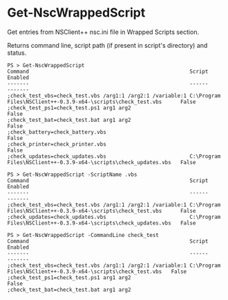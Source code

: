 # Get-NscWrappedScript
Get entries from NSClient++ nsc.ini file in Wrapped Scripts section.  

Returns command line, script path (if present in script's directory) and status.

    PS > Get-NscWrappedScript
    Command                                                    Script                                                           Enabled
    -------                                                    ------                                                           -------
    ;check_test_vbs=check_test.vbs /arg1:1 /arg2:1 /variable:1 C:\Program Files\NSClient++-0.3.9-x64-\scripts\check_test.vbs      False
    ;check_test_ps1=check_test.ps1 arg1 arg2                                                                                      False
    ;check_test_bat=check_test.bat arg1 arg2                                                                                      False
    ;check_battery=check_battery.vbs                                                                                              False
    ;check_printer=check_printer.vbs                                                                                              False
    ;check_updates=check_updates.vbs                           C:\Program Files\NSClient++-0.3.9-x64-\scripts\check_updates.vbs   False

    PS > Get-NscWrappedScript -ScriptName .vbs
    Command                                                    Script                                                           Enabled
    -------                                                    ------                                                           -------
    ;check_test_vbs=check_test.vbs /arg1:1 /arg2:1 /variable:1 C:\Program Files\NSClient++-0.3.9-x64-\scripts\check_test.vbs      False
    ;check_updates=check_updates.vbs                           C:\Program Files\NSClient++-0.3.9-x64-\scripts\check_updates.vbs   False

    PS > Get-NscWrappedScript -CommandLine check_test
    Command                                                    Script                                                        Enabled
    -------                                                    ------                                                        -------
    ;check_test_vbs=check_test.vbs /arg1:1 /arg2:1 /variable:1 C:\Program Files\NSClient++-0.3.9-x64-\scripts\check_test.vbs   False
    ;check_test_ps1=check_test.ps1 arg1 arg2                                                                                   False
    ;check_test_bat=check_test.bat arg1 arg2
